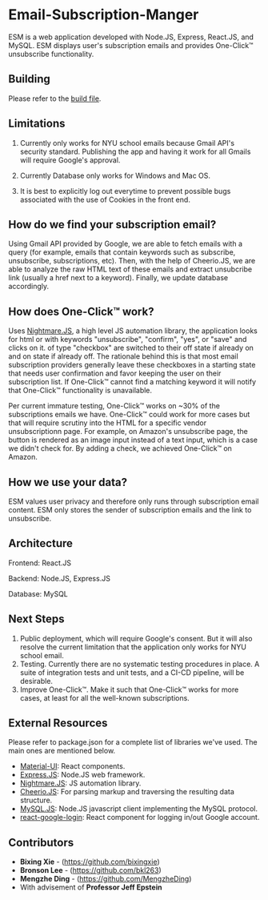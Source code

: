 # Email-Subscription-Manger
ESM is a web application developed with Node.JS, Express, React.JS, and MySQL. ESM displays user's subscription emails and provides One-Click™ unsubscribe functionality.



## Building
Please refer to the [build file](/build.md).



## Limitations

1. Currently only works for NYU school emails because Gmail API's security standard. Publishing the app and having it work for all Gmails will require Google's approval.

2. Currently Database only works for Windows and Mac OS.

3. It is best to explicitly log out everytime to prevent possible bugs associated with the use of Cookies in the front end.

   

## How do we find your subscription email? 

Using Gmail API provided by Google, we are able to fetch emails with a query (for example, emails that contain keywords such as subscribe, unsubscribe, subscriptions, etc). Then, with the help of Cheerio.JS, we are able to analyze the raw HTML text of these emails and extract unsubcribe link (usually a href next to a keyword). Finally, we update database accordingly.



## How does One-Click™ work?

Uses [Nightmare.JS](https://github.com/segmentio/nightmare), a high level JS automation library, the application looks for html <buttons> or <inputs> with keywords "unsubscribe", "confirm", "yes", or "save" and clicks on it. <inputs> of type "checkbox" are switched to their off state if already on and on state if already off. The rationale behind this is that most email subscription providers generally leave these checkboxes in a starting state that needs user confirmation and favor keeping the user on their subscription list. If One-Click™ cannot find a matching keyword it will notify that One-Click™ functionality is unavailable.

Per current immature testing, One-Click™ works on ~30% of the subscriptions emails we have. One-Click™ could work for more cases but that will require scrutiny into the HTML for a specific vendor unsubscriptionn page. For example, on Amazon's unsubscribe page, the button is rendered as an image input instead of a text input, which is a case we didn't check for. By adding a check, we achieved One-Click™ on Amazon.



## How we use your data? 

ESM values user privacy and therefore only runs through subscription email content. ESM only stores the sender of subscription emails and the link to unsubscribe. 



## Architecture 

Frontend: React.JS

Backend: Node.JS, Express.JS

Database: MySQL


## Next Steps 

1. Public deployment, which will require Google's consent. But it will also resolve the current limitation that the application only works for NYU school email. 
2. Testing. Currently there are no systematic testing procedures in place. A suite of integration tests and unit tests, and a CI-CD pipeline, will be desirable. 
3. Improve One-Click™. Make it such that One-Click™ works for more cases, at least for all the well-known subscriptions.  



## External Resources 

Please refer to package.json for a complete list of libraries we've used. The main ones are mentioned below.

* [Material-UI](https://material-ui.com/):  React components.
* [Express.JS](https://expressjs.com/): Node.JS web framework.
* [Nightmare.JS](https://github.com/segmentio/nightmare): JS automation library.
* [Cheerio.JS](https://github.com/cheeriojs/cheerio): For parsing markup and traversing the resulting data structure.
* [MySQL.JS](https://github.com/mysqljs/mysql): Node.JS javascript client implementing the MySQL protocol. 
* [react-google-login](https://www.npmjs.com/package/react-google-login): React component for logging in/out Google account.




## Contributors

* **Bixing Xie** - (https://github.com/bixingxie)
* **Bronson Lee** - (https://github.com/bkl263)
* **Mengzhe Ding** - (https://github.com/MengzheDing)
* With advisement of **Professor Jeff Epstein**
